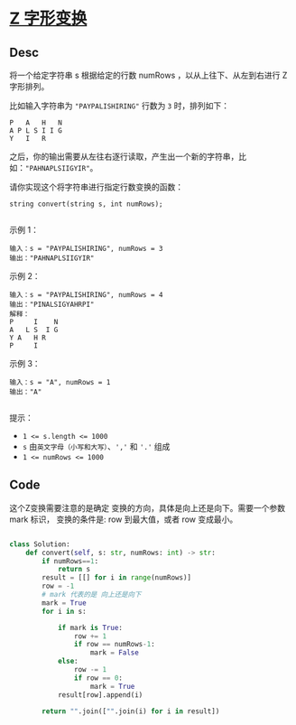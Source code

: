 
# [Z 字形变换](https://leetcode.cn/problems/zigzag-conversion/)


## Desc

将一个给定字符串 s 根据给定的行数 numRows ，以从上往下、从左到右进行 Z 字形排列。

比如输入字符串为 `"PAYPALISHIRING"` 行数为 `3` 时，排列如下：
```
P   A   H   N
A P L S I I G
Y   I   R

```
之后，你的输出需要从左往右逐行读取，产生出一个新的字符串，比如：`"PAHNAPLSIIGYIR"`。

请你实现这个将字符串进行指定行数变换的函数：
```
string convert(string s, int numRows);
 
```
示例 1：
```
输入：s = "PAYPALISHIRING", numRows = 3
输出："PAHNAPLSIIGYIR"

```

示例 2：
```
输入：s = "PAYPALISHIRING", numRows = 4
输出："PINALSIGYAHRPI"
解释：
P     I    N
A   L S  I G
Y A   H R
P     I

```

示例 3：
```
输入：s = "A", numRows = 1
输出："A"
 
```
提示：

- `1 <= s.length <= 1000`
- `s` 由`英文字母（小写和大写）`、`','` 和 `'.'` 组成
- `1 <= numRows <= 1000`

## Code

这个Z变换需要注意的是确定 变换的方向，具体是向上还是向下。需要一个参数 mark 标识，
变换的条件是: row 到最大值，或者 row 变成最小。

```python

class Solution:
    def convert(self, s: str, numRows: int) -> str:
        if numRows==1:
            return s
        result = [[] for i in range(numRows)]
        row = -1
        # mark 代表的是 向上还是向下
        mark = True
        for i in s:

            if mark is True:
                row += 1
                if row == numRows-1:
                    mark = False
            else:
                row -= 1
                if row == 0:
                    mark = True
            result[row].append(i)
        
        return "".join(["".join(i) for i in result])
```